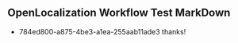 ## OpenLocalization Workflow Test MarkDown
* 784ed800-a875-4be3-a1ea-255aab11ade3 thanks!

<!--HONumber=Oct16_HO3-->


